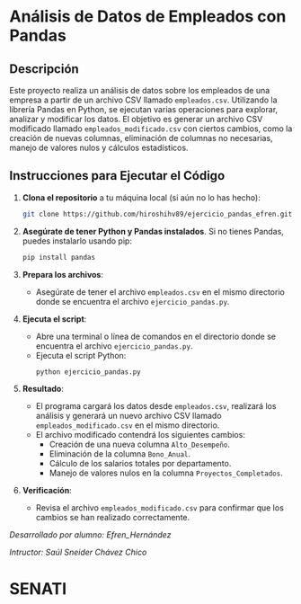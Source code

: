 # Análisis de Datos de Empleados con Pandas

## Descripción

Este proyecto realiza un análisis de datos sobre los empleados de una empresa a partir de un archivo CSV llamado `empleados.csv`. Utilizando la librería Pandas en Python, se ejecutan varias operaciones para explorar, analizar y modificar los datos. El objetivo es generar un archivo CSV modificado llamado `empleados_modificado.csv` con ciertos cambios, como la creación de nuevas columnas, eliminación de columnas no necesarias, manejo de valores nulos y cálculos estadísticos.

## Instrucciones para Ejecutar el Código

1. **Clona el repositorio** a tu máquina local (si aún no lo has hecho):
   ```bash
   git clone https://github.com/hiroshihv89/ejercicio_pandas_efren.git
   ```

2. **Asegúrate de tener Python y Pandas instalados**. Si no tienes Pandas, puedes instalarlo usando pip:
   ```bash
   pip install pandas
   ```

3. **Prepara los archivos**:
   - Asegúrate de tener el archivo `empleados.csv` en el mismo directorio donde se encuentra el archivo `ejercicio_pandas.py`.
   
4. **Ejecuta el script**:
   - Abre una terminal o línea de comandos en el directorio donde se encuentra el archivo `ejercicio_pandas.py`.
   - Ejecuta el script Python:
     ```bash
     python ejercicio_pandas.py
     ```

5. **Resultado**:
   - El programa cargará los datos desde `empleados.csv`, realizará los análisis y generará un nuevo archivo CSV llamado `empleados_modificado.csv` en el mismo directorio.
   - El archivo modificado contendrá los siguientes cambios:
     - Creación de una nueva columna `Alto_Desempeño`.
     - Eliminación de la columna `Bono_Anual`.
     - Cálculo de los salarios totales por departamento.
     - Manejo de valores nulos en la columna `Proyectos_Completados`.
   
6. **Verificación**:
   - Revisa el archivo `empleados_modificado.csv` para confirmar que los cambios se han realizado correctamente.

*Desarrollado por alumno: Efren_Hernández*

*Intructor: Saúl Sneider Chávez Chico*

# SENATI

